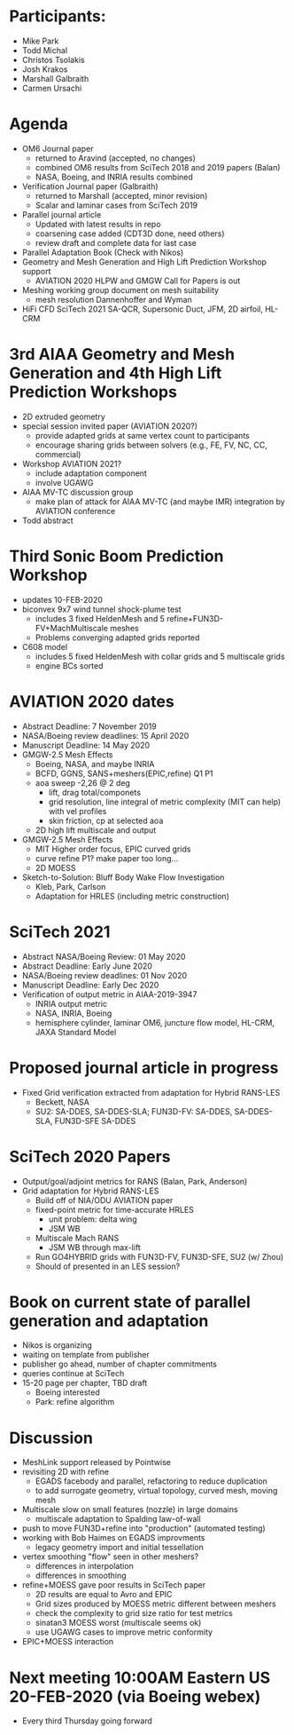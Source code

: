 
# Participants:
- Mike Park
- Todd Michal
- Christos Tsolakis
- Josh Krakos
- Marshall Galbraith
- Carmen Ursachi

# Agenda
- OM6 Journal paper
  - returned to Aravind (accepted, no changes)
  - combined OM6 results from SciTech 2018 and 2019 papers (Balan)
  - NASA, Boeing, and INRIA results combined
- Verification Journal paper (Galbraith)
  - returned to Marshall (accepted, minor revision)
  - Scalar and laminar cases from SciTech 2019
- Parallel journal article
  - Updated with latest results in repo
  - coarsening case added (CDT3D done, need others)
  - review draft and complete data for last case
- Parallel Adaptation Book (Check with Nikos)
- Geometry and Mesh Generation and High Lift Prediction Workshop support
   - AVIATION 2020 HLPW and GMGW Call for Papers is out
- Meshing working group document on mesh suitability
  - mesh resolution Dannenhoffer and Wyman 
- HiFi CFD SciTech 2021 SA-QCR, Supersonic Duct, JFM, 2D airfoil, HL-CRM

# 3rd AIAA Geometry and Mesh Generation and 4th High Lift Prediction Workshops
  - 2D extruded geometry 
  - special session invited paper (AVIATION 2020?)  
     - provide adapted grids at same vertex count to participants
     - encourage sharing grids between solvers (e.g., FE, FV, NC, CC, commercial)
  - Workshop AVIATION 2021? 
     - include adaptation component
     - involve UGAWG
  - AIAA MV-TC discussion group
     - make plan of attack for AIAA MV-TC (and maybe IMR) integration by AVIATION conference
  - Todd abstract

# Third Sonic Boom Prediction Workshop
- updates 10-FEB-2020
- biconvex 9x7 wind tunnel shock-plume test
   - includes 3 fixed HeldenMesh and 5 refine+FUN3D-FV+MachMultiscale meshes 
   - Problems converging adapted grids reported
- C608 model
   - includes 5 fixed HeldenMesh with collar grids and 5 multiscale grids
   - engine BCs sorted

# AVIATION 2020 dates
- Abstract Deadline: 7 November 2019
- NASA/Boeing review deadlines: 15 April 2020
- Manuscript Deadline: 14 May 2020
- GMGW-2.5 Mesh Effects
   - Boeing, NASA, and maybe INRIA
   - BCFD, GGNS, SANS+meshers(EPIC,refine) Q1 P1
   - aoa sweep -2,26 @ 2 deg
     - lift, drag total/componets
     - grid resolution, line integral of metric complexity (MIT can help) with vel profiles
     - skin friction, cp at selected aoa
   - 2D high lift multiscale and output
- GMGW-2.5 Mesh Effects
   - MIT Higher order focus, EPIC curved grids
   - curve refine P1? make paper too long...
   - 2D MOESS
- Sketch-to-Solution: Bluff Body Wake Flow Investigation
   - Kleb, Park, Carlson
   - Adaptation for HRLES (including metric construction)

# SciTech 2021
- Abstract NASA/Boeing Review: 01 May 2020
- Abstract Deadline: Early June 2020
- NASA/Boeing review deadlines: 01 Nov 2020
- Manuscript Deadline: Early Dec 2020
- Verification of output metric in AIAA-2019-3947
  - INRIA output metric
  - NASA, INRIA, Boeing
  - hemisphere cylinder, laminar OM6, juncture flow model, HL-CRM, JAXA Standard Model

# Proposed journal article in progress
- Fixed Grid verification extracted from adaptation for Hybrid RANS-LES
  - Beckett, NASA
  - SU2: SA-DDES, SA-DDES-SLA; FUN3D-FV: SA-DDES, SA-DDES-SLA, FUN3D-SFE SA-DDES

# SciTech 2020 Papers
- Output/goal/adjoint metrics for RANS (Balan, Park, Anderson)
- Grid adaptation for Hybrid RANS-LES
  - Build off of NIA/ODU AVIATION paper
  - fixed-point metric for time-accurate HRLES
    - unit problem: delta wing
    - JSM WB
  - Multiscale Mach RANS
    - JSM WB through max-lift
  - Run GO4HYBRID grids with FUN3D-FV, FUN3D-SFE, SU2 (w/ Zhou)
  - Should of presented in an LES session?

# Book on current state of parallel generation and adaptation
- Nikos is organizing
- waiting on template from publisher
- publisher go ahead, number of chapter commitments
- queries continue at SciTech
- 15-20 page per chapter, TBD draft 
  - Boeing interested
  - Park: refine algorithm

# Discussion
- MeshLink support released by Pointwise 
- revisiting 2D with refine
  - EGADS facebody and parallel, refactoring to reduce duplication
  - to add surrogate geometry, virtual topology, curved mesh, moving mesh
- Multiscale slow on small features (nozzle) in large domains
  - multiscale adaptation to Spalding law-of-wall
- push to move FUN3D+refine into "production" (automated testing)
- working with Bob Haimes on EGADS improvments
  - legacy geometry import and initial tessellation
- vertex smoothing "flow" seen in other meshers?
  - differences in interpolation
  - differences in smoothing
- refine+MOESS gave poor results in SciTech paper
  - 2D results are equal to Avro and EPIC
  - Grid sizes produced by MOESS metric different between meshers
  - check the complexity to grid size ratio for test metrics
  - sinatan3 MOESS worst (multiscale seems ok)
  - use UGAWG cases to improve metric conformity
- EPIC+MOESS interaction

# Next meeting 10:00AM Eastern US 20-FEB-2020 (via Boeing webex)
- Every third Thursday going forward

